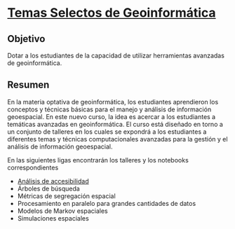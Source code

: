 # [Temas Selectos de Geoinformática](https://centrogeo.github.io/temas-selectos-geoinformatica/)



## **Objetivo** 
Dotar a los estudiantes de la capacidad de utilizar herramientas avanzadas de geoinformática.

## **Resumen**

En la materia optativa de geoinformática, los estudiantes aprendieron los conceptos y técnicas básicas para el manejo y análisis de información geoespacial. En este nuevo curso, la idea es acercar a los estudiantes a temáticas avanzadas en geoinformática. El curso está diseñado en torno a un conjunto de talleres en los cuales se expondrá a los estudiantes a diferentes temas y técnicas computacionales avanzadas para la gestión y el análisis de información geoespacial. 

En las siguientes ligas encontrarán los talleres y los notebooks correspondientes

* [Análisis de accesibilidad](./accesibilidad/accesibilidad.md)
* Árboles de búsqueda
* Métricas de segregación espacial
* Procesamiento en paralelo para grandes cantidades de datos
* Modelos de Markov espaciales
* Simulaciones espaciales
